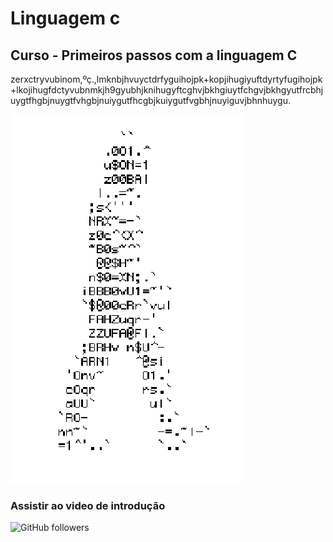 # Linguagem c
## Curso - Primeiros passos com a linguagem C
zerxctryvubinom,ºç.,lmknbjhvuyctdrfyguihojpk+kopjihugiyuftdyrtyfugihojpk+lkojihugfdctyvubnmkjh9gyubhjknihugyftcghvjbkhgiuytfchgvjbkhgyutfrcbhjuygtfhgbjnuygtfvhgbjnuiygutfhcgbjkuiygutfvgbhjnuyiguvjbhnhuygu.

![Homem letra](https://github.com/LeandroLima8/ProjetoTeste/blob/main/Homem%20letra.gif)
### Assistir ao video de introdução 

![GitHub followers](https://img.shields.io/github/followers/LeandroLima8?style=social)
